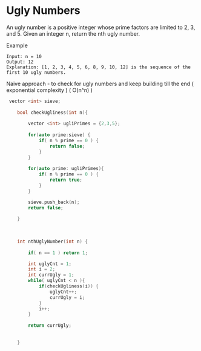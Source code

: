 # Ugly Numbers 

An ugly number is a positive integer whose prime factors are limited to 2, 3, and 5.
Given an integer n, return the nth ugly number.

Example 
```
Input: n = 10
Output: 12
Explanation: [1, 2, 3, 4, 5, 6, 8, 9, 10, 12] is the sequence of the first 10 ugly numbers.
```

Naive approach - to check for ugly numbers and keep building till the end ( exponential complexity ) ( O(n^n) )

```cpp
 vector <int> sieve;
    
    bool checkUgliness(int n){
        
        vector <int> ugliPrimes = {2,3,5};
        
        for(auto prime:sieve) {
            if( n % prime == 0 ) {
                return false;
            }
        }
        
        for(auto prime: ugliPrimes){
            if( n % prime == 0 ) {
                return true;
            }
        }

        sieve.push_back(n);
        return false;
        
    }
    
    
    
    int nthUglyNumber(int n) {
        
        if( n == 1 ) return 1;

        int uglyCnt = 1;
        int i = 2;
        int currUgly = 1;
        while( uglyCnt < n ){      
            if(checkUgliness(i)) {
                uglyCnt++;
                currUgly = i;
            }
            i++;         
        }
          
        return currUgly;
        
        
    }
```
